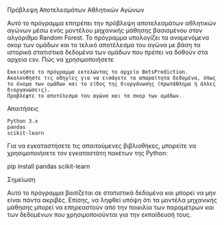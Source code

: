 Πρόβλεψη Αποτελεσμάτων Αθλητικών Αγώνων

Αυτό το πρόγραμμα επιτρέπει την πρόβλεψη αποτελεσμάτων αθλητικών αγώνων μέσω ενός μοντέλου μηχανικής μάθησης βασισμένου στον αλγόριθμο Random Forest. Το πρόγραμμα υπολογίζει τα αναμενόμενα σκορ των ομάδων και το τελικό αποτέλεσμα του αγώνα με βάση τα ιστορικά στατιστικά δεδομένα των ομάδων που πρέπει να δοθούν στα αρχεία csv.
Πώς να χρησιμοποιήσετε

    Εκκινήστε το πρόγραμμα εκτελώντας το αρχείο BetsPrediction.
    Ακολουθήστε τις οδηγίες για να εισάγετε τα απαραίτητα δεδομένα, όπως το όνομα των ομάδων και το είδος της διοργάνωσης (πρωτάθλημα ή άλλες διοργανώσεις).
    Προβλέψτε το αποτέλεσμα του αγώνα και τα σκορ των ομάδων.

Απαιτήσεις

    Python 3.x
    pandas
    scikit-learn

Για να εγκαταστήσετε τις απαιτούμενες βιβλιοθήκες, μπορείτε να χρησιμοποιήσετε τον εγκαταστάτη πακέτων της Python:

pip install pandas scikit-learn

Σημείωση

Αυτό το πρόγραμμα βασίζεται σε στατιστικά δεδομένα και μπορεί να μην είναι πάντα ακριβές. Επίσης, να ληφθεί υπόψη ότι τα μοντέλα μηχανικής μάθησης μπορεί να επηρεαστούν από την ποικιλία των παραμέτρων και των δεδομένων που χρησιμοποιούνται για την εκπαίδευσή τους.
